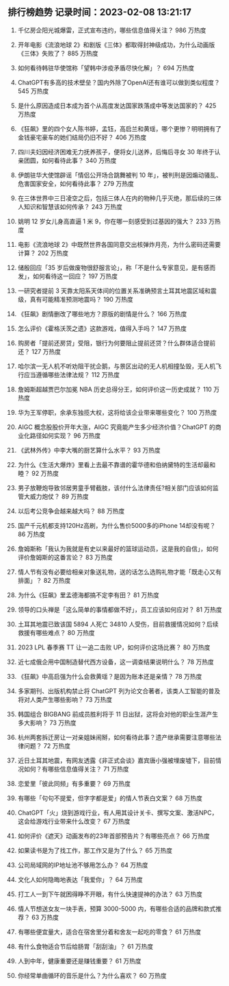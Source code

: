 
## 排行榜趋势 记录时间：2023-02-08 13:21:17
  
  1. 千亿房企阳光城爆雷，正式宣布违约，哪些信息值得关注？ 986 万热度
    
  2. 开年电影《流浪地球 2》和剧版《三体》都取得封神级成功，为什么动画版《三体》失败了？ 885 万热度
    
  3. 如何看待韩驻华使馆称「望韩中涉疫矛盾尽快化解」？ 694 万热度
    
  4. ChatGPT有多高的技术壁垒？国内外除了OpenAI还有谁可以做到类似程度？ 545 万热度
    
  5. 是什么原因造成日本成为首个从高度发达国家跌落成中等发达国家的？ 425 万热度
    
  6. 《狂飙》里的四个女人陈书婷，孟钰，高启兰和黄瑶，哪个更惨？明明拥有了金钱豪宅豪车的她们结局仍旧不好？ 406 万热度
    
  7. 四川夫妇因经济困难无力抚养孩子，便将女儿送养，后悔后寻女 30 年终于认亲团圆，如何看待此事？ 340 万热度
    
  8. 伊朗驻华大使馆辟谣「情侣公开场合跳舞被判 10 年」，被判刑是因煽动骚乱、危害国家安全，如何看待此事？ 279 万热度
    
  9. 在三体世界中三日凌空之后，包括三体人在内的物种几乎灭绝，那后续的三体人知识和智慧该如何传承？ 243 万热度
    
  10. 姚明 12 岁女儿身高直逼 1 米 9，你在哪一刻感受到过基因的强大？ 233 万热度
    
  11. 电影《流浪地球 2》中既然世界各国同意交出核弹炸月亮，为什么密码还需要计算？ 202 万热度
    
  12. 储殷回应「35 岁后做废物很舒服言论」，称「不是什么专家意见，是有感而发」，如何看待这一回应？ 197 万热度
    
  13. 一研究者提前 3 天靠太阳系天体间的位置关系准确预言土耳其地震区域和震级，真有可能精准预测地震吗？ 190 万热度
    
  14. 《狂飙》剧情删改了哪些地方？原版的剧情是什么？ 166 万热度
    
  15. 怎么评价《霍格沃茨之遗》这款游戏，值得入手吗？ 147 万热度
    
  16. 购房者「提前还房贷」受阻，银行为何要阻止提前还贷？什么群体适合提前还？ 127 万热度
    
  17. 哈尔滨一无人机不听劝阻干扰企鹅，与景区出动的无人机相撞坠毁，无人机飞行应当遵循哪些法律法规？ 112 万热度
    
  18. 詹姆斯超越贾巴尔加冕 NBA 历史总得分王，如何评价这一历史成就？ 110 万热度
    
  19. 华为王军停职，余承东独揽大权，这将给该企业带来哪些变化？ 100 万热度
    
  20. AIGC 概念股股价开年大涨，AIGC 究竟能产生多少经济价值？ChatGPT 的商业化路径如何实现？ 96 万热度
    
  21. 《武林外传》中李大嘴的厨艺算什么水平？ 93 万热度
    
  22. 为什么《生活大爆炸》里看上去最不靠谱的霍华德和伯纳黛特的生活却最和睦？ 92 万热度
    
  23. 男子放鞭炮导致邻居男童手臂截肢，该付什么法律责任?相关部门应该如何监管大威力炮仗？ 89 万热度
    
  24. 以后考公竞争会越来越大吗？ 88 万热度
    
  25. 国产千元机都支持120Hz高刷，为什么售价5000多的iPhone 14却没有呢？ 86 万热度
    
  26. 詹姆斯称「我认为我就是有史以来最好的篮球运动员，这是我的自信」，如何评价詹姆斯的这番言论？ 83 万热度
    
  27. 情人节有没有必要给相亲对象送礼物，送的话怎么选购礼物才能「既走心又有排面」？ 82 万热度
    
  28. 为什么《狂飙》里孟德海都搞不定李有田？ 81 万热度
    
  29. 领导的口头禅是「这么简单的事情都做不好」，员工应该如何应对？ 81 万热度
    
  30. 土耳其地震已致该国 5894 人死亡 34810 人受伤，目前救援情况如何？后续救援有哪些难点？ 80 万热度
    
  31. 2023 LPL 春季赛 TT 让一追二击败 UP，如何评价这场比赛？ 80 万热度
    
  32. 近七成俄企用中国制造替代西方设备，这一调查结果说明什么？ 78 万热度
    
  33. 《狂飙》中高启强为什么会救黄瑶？是因为账本还是亲情？ 78 万热度
    
  34. 多家期刊、出版机构禁止将 ChatGPT 列为论文合著者，该类人工智能的普及将对人类产生哪些影响？ 73 万热度
    
  35. 韩国组合 BIGBANG 前成员胜利将于 11 日出狱，这将会对他的职业生涯产生多大影响？ 73 万热度
    
  36. 杭州两套拆迁房让一对亲姐妹闹掰，如何看待此事？遗产继承需要注意哪些法律问题？ 72 万热度
    
  37. 近日土耳其地震，有网友透露《非正式会谈》嘉宾唐小强被埋废墟下，目前情况如何？有哪些信息值得关注？ 71 万热度
    
  38. 恋爱里「彼此同频」有多重要？ 69 万热度
    
  39. 有哪些「句句不提爱，但字字都是爱」的情人节表白文案？ 68 万热度
    
  40. ChatGPT「火」烧到游戏行业，有人用其设计关卡、撰写文案、激活NPC，这会给游戏行业带来什么改变？ 67 万热度
    
  41. 如何评价《遮天》动画发布的23年首部预告片？有哪些亮点？ 66 万热度
    
  42. 如果读书是为了找工作，那工作又是为了什么？ 65 万热度
    
  43. 公司局域网的IP地址池不够用怎么办？ 64 万热度
    
  44. 文化人如何隐晦地表达「我爱你」？ 64 万热度
    
  45. 打工人一到下午就困得睁不开眼，有什么快速提神的办法？ 63 万热度
    
  46. 情人节想送女友一块手表，预算 3000-5000 内，有哪些合适的品牌和款式推荐？ 63 万热度
    
  47. 有哪些便宜量大，适合在宿舍里分着和舍友一起吃的零食？ 61 万热度
    
  48. 有什么食物适合节后给肠胃「刮刮油」？ 61 万热度
    
  49. 人到中年，健康重要还是赚钱重要？ 61 万热度
    
  50. 你经常单曲循环的音乐是什么？为什么喜欢？ 60 万热度
    